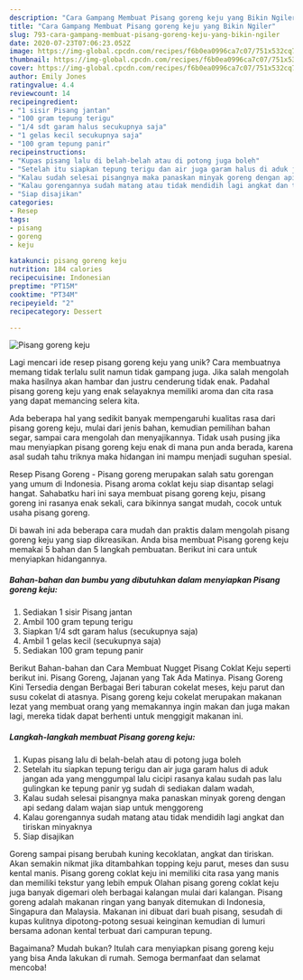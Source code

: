 ```yaml
---
description: "Cara Gampang Membuat Pisang goreng keju yang Bikin Ngiler"
title: "Cara Gampang Membuat Pisang goreng keju yang Bikin Ngiler"
slug: 793-cara-gampang-membuat-pisang-goreng-keju-yang-bikin-ngiler
date: 2020-07-23T07:06:23.052Z
image: https://img-global.cpcdn.com/recipes/f6b0ea0996ca7c07/751x532cq70/pisang-goreng-keju-foto-resep-utama.jpg
thumbnail: https://img-global.cpcdn.com/recipes/f6b0ea0996ca7c07/751x532cq70/pisang-goreng-keju-foto-resep-utama.jpg
cover: https://img-global.cpcdn.com/recipes/f6b0ea0996ca7c07/751x532cq70/pisang-goreng-keju-foto-resep-utama.jpg
author: Emily Jones
ratingvalue: 4.4
reviewcount: 14
recipeingredient:
- "1 sisir Pisang jantan"
- "100 gram tepung terigu"
- "1/4 sdt garam halus secukupnya saja"
- "1 gelas kecil secukupnya saja"
- "100 gram tepung panir"
recipeinstructions:
- "Kupas pisang lalu di belah-belah atau di potong juga boleh"
- "Setelah itu siapkan tepung terigu dan air juga garam halus di aduk jangan ada yang menggumpal lalu cicipi rasanya kalau sudah pas lalu gulingkan ke tepung panir yg sudah di sediakan dalam wadah,"
- "Kalau sudah selesai pisangnya maka panaskan minyak goreng dengan api sedang dalam wajan siap untuk menggoreng"
- "Kalau gorengannya sudah matang atau tidak mendidih lagi angkat dan tiriskan minyaknya"
- "Siap disajikan"
categories:
- Resep
tags:
- pisang
- goreng
- keju

katakunci: pisang goreng keju 
nutrition: 184 calories
recipecuisine: Indonesian
preptime: "PT15M"
cooktime: "PT34M"
recipeyield: "2"
recipecategory: Dessert

---
```



![Pisang goreng keju](https://img-global.cpcdn.com/recipes/f6b0ea0996ca7c07/751x532cq70/pisang-goreng-keju-foto-resep-utama.jpg)

Lagi mencari ide resep pisang goreng keju yang unik? Cara membuatnya memang tidak terlalu sulit namun tidak gampang juga. Jika salah mengolah maka hasilnya akan hambar dan justru cenderung tidak enak. Padahal pisang goreng keju yang enak selayaknya memiliki aroma dan cita rasa yang dapat memancing selera kita.

Ada beberapa hal yang sedikit banyak mempengaruhi kualitas rasa dari pisang goreng keju, mulai dari jenis bahan, kemudian pemilihan bahan segar, sampai cara mengolah dan menyajikannya. Tidak usah pusing jika mau menyiapkan pisang goreng keju enak di mana pun anda berada, karena asal sudah tahu triknya maka hidangan ini mampu menjadi suguhan spesial.

Resep Pisang Goreng - Pisang goreng merupakan salah satu gorengan yang umum di Indonesia. Pisang aroma coklat keju siap disantap selagi hangat. Sahabatku hari ini saya membuat pisang goreng keju, pisang goreng ini rasanya enak sekali, cara bikinnya sangat mudah, cocok untuk usaha pisang goreng.


Di bawah ini ada beberapa cara mudah dan praktis dalam mengolah pisang goreng keju yang siap dikreasikan. Anda bisa membuat Pisang goreng keju memakai 5 bahan dan 5 langkah pembuatan. Berikut ini cara untuk menyiapkan hidangannya.

<!--inarticleads1-->

##### Bahan-bahan dan bumbu yang dibutuhkan dalam menyiapkan Pisang goreng keju:

1. Sediakan 1 sisir Pisang jantan
1. Ambil 100 gram tepung terigu
1. Siapkan 1/4 sdt garam halus (secukupnya saja)
1. Ambil 1 gelas kecil (secukupnya saja)
1. Sediakan 100 gram tepung panir


Berikut Bahan-bahan dan Cara Membuat Nugget Pisang Coklat Keju seperti berikut ini. Pisang Goreng, Jajanan yang Tak Ada Matinya. Pisang Goreng Kini Tersedia dengan Berbagai Beri taburan cokelat meses, keju parut dan susu cokelat di atasnya. Pisang goreng keju cokelat merupakan makanan lezat yang membuat orang yang memakannya ingin makan dan juga makan lagi, mereka tidak dapat berhenti untuk menggigit makanan ini. 

<!--inarticleads2-->

##### Langkah-langkah membuat Pisang goreng keju:

1. Kupas pisang lalu di belah-belah atau di potong juga boleh
1. Setelah itu siapkan tepung terigu dan air juga garam halus di aduk jangan ada yang menggumpal lalu cicipi rasanya kalau sudah pas lalu gulingkan ke tepung panir yg sudah di sediakan dalam wadah,
1. Kalau sudah selesai pisangnya maka panaskan minyak goreng dengan api sedang dalam wajan siap untuk menggoreng
1. Kalau gorengannya sudah matang atau tidak mendidih lagi angkat dan tiriskan minyaknya
1. Siap disajikan


Goreng sampai pisang berubah kuning kecoklatan, angkat dan tiriskan. Akan semakin nikmat jika ditambahkan topping keju parut, meses dan susu kental manis. Pisang goreng coklat keju ini memiliki cita rasa yang manis dan memiliki tekstur yang lebih empuk Olahan pisang goreng coklat keju juga banyak digemari oleh berbagai kalangan mulai dari kalangan. Pisang goreng adalah makanan ringan yang banyak ditemukan di Indonesia, Singapura dan Malaysia. Makanan ini dibuat dari buah pisang, sesudah di kupas kulitnya dipotong-potong sesuai keinginan kemudian di lumuri bersama adonan kental terbuat dari campuran tepung. 

Bagaimana? Mudah bukan? Itulah cara menyiapkan pisang goreng keju yang bisa Anda lakukan di rumah. Semoga bermanfaat dan selamat mencoba!
